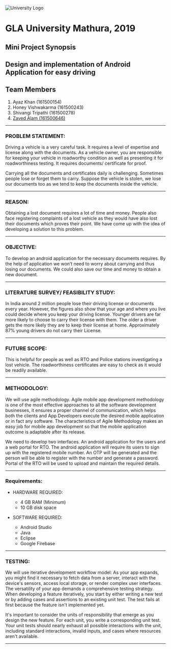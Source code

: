 ![University Logo](https://github.com/zaved810/Design-and-Implementation-of-Android-Application-for-easy-driving/blob/master/images/uni_logo.png)
# GLA University Mathura, 2019
## Mini Project Synopsis
## Design and implementation of Android Application for easy driving
## Team Members
1. Ayaz Khan (161500154)
2. Honey Vishwakarma (161500243)
3. Shivangi Tripathi (161500278)
4. [Zaved Alam (161500646)](http://github.com/zaved810)

___

### PROBLEM STATEMENT:



 Driving a vehicle is a very careful task. It requires a level of expertise and license along with the documents. As a vehicle owner, you are responsible for keeping your vehicle in roadworthy condition as well as presenting it for roadworthiness testing. It requires documents/ certificate for proof. 
 
  Carrying all the documents and certificates daily is challenging. Sometimes people lose or forget them to carry. Suppose the vehicle is stolen, we lose our documents too as we tend to keep the documents inside the vehicle.
  
  
  
  ___
  
  
  
### REASON:



 Obtaining a lost document requires a lot of time and money. People also face registering complaints of a lost vehicle as they would have also lost their documents which proves their point. We have come up with the idea of developing a solution to this problem. 



___

### OBJECTIVE:



 To develop an android application for the necessary documents requires. By the help of application we won’t need to worry about carrying and thus losing our documents. We could also save our time and money to obtain a new document.



___

### LITERATURE SURVEY/ FEASIBILITY STUDY:



 In India around 2 million people lose their driving license or documents every year. However, the figures also show that your age and where you live could decide where you keep your driving license. Younger drivers are far more likely to choose to carry their license with them. The older a driver gets the more likely they are to keep their license at home. Approximately 87% young drivers do not carry their License. 
 
 
 
___

### FUTURE SCOPE:



 This is helpful for people as well as RTO and Police stations investigating a lost vehicle. The roadworthiness certificates are easy to check as it would be readily available. 



___

### METHODOLOGY:



 We will use agile methodology. Agile mobile app development methodology is one of the most effective approaches to all the software development businesses, it ensures a proper channel of communication, which helps both the clients and App Developers execute the desired mobile application or in fact any software. The characteristics of Agile Methodology makes an easy job for mobile app development so that the mobile application outcome is adaptable after its release.
 
 We need to develop two interfaces. An android application for the users and a web portal for RTO. The android application will require its users to sign up with the registered mobile number. An OTP will be generated and the person will be able to register with the number and generate a password. Portal of the RTO will be used to upload and maintain the required details.



___

### Requirements:
* HARDWARE REQUIRED:
  * 4 GB RAM (Minimum)
  * 10 GB disk space

* SOFTWARE REQUIRED:
	* Android Studio
	* Java
	* Eclipse
	* Google Firebase



___


### TESTING:
We will use iterative development workflow model:
As your app expands, you might find it necessary to fetch data from a server, interact with the device's sensors, access local storage, or render complex user interfaces. The versatility of your app demands a comprehensive testing strategy. When developing a feature iteratively, you start by either writing a new test or by adding cases and assertions to an existing unit test. The test fails at first because the feature isn't implemented yet.

 It's important to consider the units of responsibility that emerge as you design the new feature. For each unit, you write a corresponding unit test. Your unit tests should nearly exhaust all possible interactions with the unit, including standard interactions, invalid inputs, and cases where resources aren't available.
 
 
 ___

